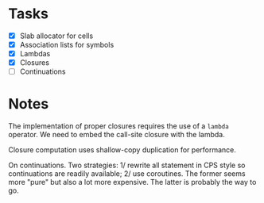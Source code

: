 # Tasks

* [X] Slab allocator for cells
* [X] Association lists for symbols
* [X] Lambdas
* [X] Closures
* [ ] Continuations

# Notes

The implementation of proper closures requires the use of a `lambda`
operator. We need to embed the call-site closure with the lambda.

Closure computation uses shallow-copy duplication for performance.

On continuations. Two strategies: 1/ rewrite all statement in CPS style so
continuations are readily available; 2/ use coroutines. The former seems more
"pure" but also a lot more expensive. The latter is probably the way to go.
